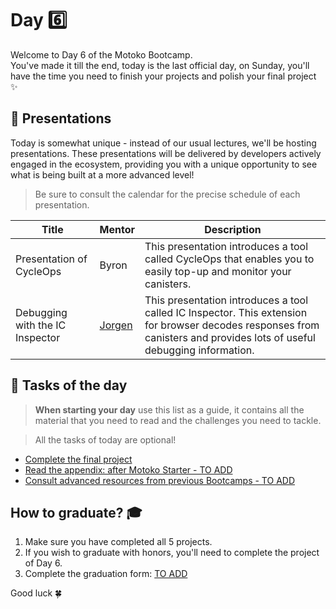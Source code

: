 # Day 6️⃣
Welcome to Day 6 of the Motoko Bootcamp. <br/>
You've made it till the end, today is the last official day, on Sunday, you'll have the time you need to finish your projects and polish your final project ✨

## 🎤 Presentations
Today is somewhat unique - instead of our usual lectures, we'll be hosting presentations. These presentations will be delivered by developers actively engaged in the ecosystem, providing you with a unique opportunity to see what is being built at a more advanced level!

> Be sure to consult the calendar for the precise schedule of each presentation.

| Title | Mentor |  Description |
|-----------------|-----------------|-----------------|
| Presentation of CycleOps | Byron | This presentation introduces a tool called CycleOps that enables you to easily top-up and monitor your canisters.
| Debugging with the IC Inspector | <a href="https://twitter.com/Jorgenbuilder" target="_blank"> Jorgen </a> | This presentation introduces a tool called IC Inspector. This extension for browser decodes responses from canisters and provides lots of useful debugging information.
##  🧭 Tasks of the day
> **When starting your day** use this list as a guide, it contains all the material that you need to read and the challenges you need to tackle.

> All the tasks of today are optional!

- [Complete the final project](./project/README.md)
- [Read the appendix: after Motoko Starter - TO ADD](../../manuals/appendix/)
- [Consult advanced resources from previous Bootcamps - TO ADD]()

## How to graduate? 🎓
1. Make sure you have completed all 5 projects.
2. If you wish to graduate with honors, you'll need to complete the project of Day 6.
3. Complete the graduation form: [TO ADD]()

Good luck 🍀